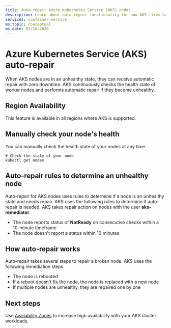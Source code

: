 ```yaml
---
title: Auto-repair Azure Kubernetes Service (AKS) nodes 
description: Learn about auto-repair functionality for how AKS fixes broken worker nodes.
services: container-service
ms.topic: conceptual
ms.date: 03/10/2020
---
```


# Azure Kubernetes Service (AKS) auto-repair

When AKS nodes are in an unhealthy state, they can receive automatic repair with zero downtime. AKS continuously checks the health state of worker nodes and performs automatic repair if they become unhealthy.

## Region Availability

This feature is available in all regions where AKS is supported.

## Manually check your node's health

You can manually check the health state of your nodes at any time.  

```azurecli-interactive
# Check the state of your node
kubectl get nodes
```

## Auto-repair rules to determine an unhealthy node

Auto-repair for AKS nodes uses rules to determine if a node is an unhealthy state and needs repair. AKS uses the following rules to determine if auto-repair is needed.  AKS takes repair action on nodes with the user **aks-remediator**.  

* The node reports status of **NotReady** on consecutive checks within a 10-minute timeframe
* The node doesn't report a status within 10 minutes

## How auto-repair works

Auto-repair takes several steps to repair a broken node.  AKS uses the following remediation steps.

* The node is rebooted
* If a reboot doesn't fix the node, the node is replaced with a new node
* If multiple nodes are unhealthy, they are repaired one by one

## Next steps

Use [Availability Zones](availability-zones) to increase high availability with your AKS cluster workloads.

<!-- LINKS - External -->
[azure-support]: https://ms.portal.azure.com/#blade/Microsoft_Azure_Support/HelpAndSupportBlade/newsupportrequest
[region-availability]: https://azure.microsoft.com/global-infrastructure/services/?products=kubernetes-service

<!-- LINKS - Internal -->
[vm-skus]: ../virtual-machines/linux/sizes.md
[nodepool-upgrade]: use-multiple-node-pools.md#upgrade-a-node-pool
[faq]: ./faq.md
[availability-zones]: ./availability-zones.md
[az-aks-create]: /cli/azure/aks?view=azure-cli-latest#az-aks-create

